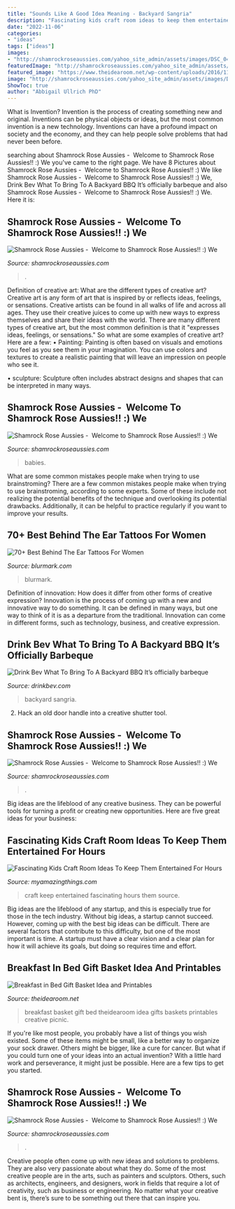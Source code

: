 ```yaml
---
title: "Sounds Like A Good Idea Meaning - Backyard Sangria"
description: "Fascinating kids craft room ideas to keep them entertained for hours"
date: "2022-11-06"
categories:
- "ideas"
tags: ["ideas"]
images:
- "http://shamrockroseaussies.com/yahoo_site_admin/assets/images/DSC_0433.265234316_std.JPG"
featuredImage: "http://shamrockroseaussies.com/yahoo_site_admin/assets/images/DSC_0150.176180040_std.JPG"
featured_image: "https://www.theidearoom.net/wp-content/uploads/2016/11/Breakfast-in-bed-gift-basket-theidearoom-10.jpg"
image: "http://shamrockroseaussies.com/yahoo_site_admin/assets/images/DSC_0433.265234316_std.JPG"
ShowToc: true
author: "Abbigail Ullrich PhD"
---
```



What is Invention?
Invention is the process of creating something new and original. Inventions can be physical objects or ideas, but the most common invention is a new technology. Inventions can have a profound impact on society and the economy, and they can help people solve problems that had never been before.

	

		
searching about Shamrock Rose Aussies - ﻿﻿﻿ Welcome to Shamrock Rose Aussies!! :) We you've came to the right page. We have 8 Pictures about Shamrock Rose Aussies - ﻿﻿﻿ Welcome to Shamrock Rose Aussies!! :) We like Shamrock Rose Aussies - ﻿﻿﻿ Welcome to Shamrock Rose Aussies!! :) We, Drink Bev What To Bring To A Backyard BBQ It’s officially barbeque and also Shamrock Rose Aussies - ﻿﻿﻿ Welcome to Shamrock Rose Aussies!! :) We. Here it is:
		
    
## Shamrock Rose Aussies - ﻿﻿﻿ Welcome To Shamrock Rose Aussies!! :) We

<img loading=lazy src="http://shamrockroseaussies.com/yahoo_site_admin/assets/images/DSC_0061.262180039_std.JPG" onerror="this.onerror=null;this.src='https://tse4.mm.bing.net/th?id=OIP.F8ke_kyOo-K187VSgFiNLQHaFR&amp;pid=15.1';" alt="Shamrock Rose Aussies - ﻿﻿﻿ Welcome to Shamrock Rose Aussies!! :) We">

_Source: shamrockroseaussies.com_

>. 

	

Definition of creative art: What are the different types of creative art?
Creative art is any form of art that is inspired by or reflects ideas, feelings, or sensations. Creative artists can be found in all walks of life and across all ages. They use their creative juices to come up with new ways to express themselves and share their ideas with the world. There are many different types of creative art, but the most common definition is that it "expresses ideas, feelings, or sensations." So what are some examples of creative art? Here are a few:
• Painting: Painting is often based on visuals and emotions you feel as you see them in your imagination. You can use colors and textures to create a realistic painting that will leave an impression on people who see it.

• sculpture: Sculpture often includes abstract designs and shapes that can be interpreted in many ways.

    
## Shamrock Rose Aussies - ﻿﻿﻿ Welcome To Shamrock Rose Aussies!! :) We

<img loading=lazy src="http://shamrockroseaussies.com/yahoo_site_admin/assets/images/DSC_0150.176180040_std.JPG" onerror="this.onerror=null;this.src='https://tse4.mm.bing.net/th?id=OIP.FDLmcki9zHKoFXocs24F4wHaE-&amp;pid=15.1';" alt="Shamrock Rose Aussies - ﻿﻿﻿ Welcome to Shamrock Rose Aussies!! :) We">

_Source: shamrockroseaussies.com_

>babies. 

	

What are some common mistakes people make when trying to use brainstroming?
There are a few common mistakes people make when trying to use brainstroming, according to some experts. Some of these include not realizing the potential benefits of the technique and overlooking its potential drawbacks. Additionally, it can be helpful to practice regularly if you want to improve your results.

    
## 70+ Best Behind The Ear Tattoos For Women

<img loading=lazy src="https://www.blurmark.com/wp-content/uploads/2017/05/Tiny-Daisy-Inked-Behind-The-Ear.jpg" onerror="this.onerror=null;this.src='https://tse4.mm.bing.net/th?id=OIP.q-RorzAOBk699mUA3AZOAgHaHa&amp;pid=15.1';" alt="70+ Best Behind The Ear Tattoos For Women">

_Source: blurmark.com_

>blurmark. 

	

Definition of innovation: How does it differ from other forms of creative expression?
Innovation is the process of coming up with a new and innovative way to do something. It can be defined in many ways, but one way to think of it is as a departure from the traditional. Innovation can come in different forms, such as technology, business, and creative expression.

    
## Drink Bev What To Bring To A Backyard BBQ It’s Officially Barbeque

<img loading=lazy src="https://cdn.shopify.com/s/files/1/3001/0772/files/IMG_6041_480x480.jpg?v=1626518285" onerror="this.onerror=null;this.src='https://tse3.mm.bing.net/th?id=OIP.vUyTKwXqeB1hEWrjrL9rdwHaE8&amp;pid=15.1';" alt="Drink Bev What To Bring To A Backyard BBQ It’s officially barbeque">

_Source: drinkbev.com_

>backyard sangria. 

	

2. Hack an old door handle into a creative shutter tool.

    
## Shamrock Rose Aussies - ﻿﻿﻿ Welcome To Shamrock Rose Aussies!! :) We

<img loading=lazy src="http://shamrockroseaussies.com/yahoo_site_admin/assets/images/DSC_0068.262180537_std.JPG" onerror="this.onerror=null;this.src='https://tse2.mm.bing.net/th?id=OIP.V-RERkFuis-2Tyv4JRb6HgHaFP&amp;pid=15.1';" alt="Shamrock Rose Aussies - ﻿﻿﻿ Welcome to Shamrock Rose Aussies!! :) We">

_Source: shamrockroseaussies.com_

>. 

	

Big ideas are the lifeblood of any creative business. They can be powerful tools for turning a profit or creating new opportunities. Here are five great ideas for your business:

    
## Fascinating Kids Craft Room Ideas To Keep Them Entertained For Hours

<img loading=lazy src="http://myamazingthings.com/wp-content/uploads/2017/09/craft-room-1-.jpeg" onerror="this.onerror=null;this.src='https://tse3.mm.bing.net/th?id=OIP.2FlUivj30v43ViyWvKYjfgHaLH&amp;pid=15.1';" alt="Fascinating Kids Craft Room Ideas To Keep Them Entertained For Hours">

_Source: myamazingthings.com_

>craft keep entertained fascinating hours them source. 

	

Big ideas are the lifeblood of any startup, and this is especially true for those in the tech industry. Without big ideas, a startup cannot succeed. However, coming up with the best big ideas can be difficult. There are several factors that contribute to this difficulty, but one of the most important is time. A startup must have a clear vision and a clear plan for how it will achieve its goals, but doing so requires time and effort.

    
## Breakfast In Bed Gift Basket Idea And Printables

<img loading=lazy src="https://www.theidearoom.net/wp-content/uploads/2016/11/Breakfast-in-bed-gift-basket-theidearoom-10.jpg" onerror="this.onerror=null;this.src='https://tse3.mm.bing.net/th?id=OIP.IuREfHJ-SU-W77h-X4_7XwHaE8&amp;pid=15.1';" alt="Breakfast in Bed Gift Basket Idea and Printables">

_Source: theidearoom.net_

>breakfast basket gift bed theidearoom idea gifts baskets printables creative picnic. 

	

If you're like most people, you probably have a list of things you wish existed. Some of these items might be small, like a better way to organize your sock drawer. Others might be bigger, like a cure for cancer. But what if you could turn one of your ideas into an actual invention? With a little hard work and perseverance, it might just be possible. Here are a few tips to get you started.

    
## Shamrock Rose Aussies - ﻿﻿﻿ Welcome To Shamrock Rose Aussies!! :) We

<img loading=lazy src="http://shamrockroseaussies.com/yahoo_site_admin/assets/images/DSC_0433.265234316_std.JPG" onerror="this.onerror=null;this.src='https://tse2.mm.bing.net/th?id=OIP.RsEh87HBiENrE9pefcF3VgHaGM&amp;pid=15.1';" alt="Shamrock Rose Aussies - ﻿﻿﻿ Welcome to Shamrock Rose Aussies!! :) We">

_Source: shamrockroseaussies.com_

>. 

	

Creative people often come up with new ideas and solutions to problems. They are also very passionate about what they do. Some of the most creative people are in the arts, such as painters and sculptors. Others, such as architects, engineers, and designers, work in fields that require a lot of creativity, such as business or engineering. No matter what your creative bent is, there’s sure to be something out there that can inspire you.

